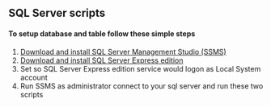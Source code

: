 ## SQL Server scripts ##

#### To setup database and table follow these simple steps ####

1. [Download and install SQL Server Management Studio (SSMS)](https://aka.ms/ssmsfullsetup)
2. [Download and install SQL Server Express edition](https://go.microsoft.com/fwlink/?linkid=866658)
3. Set so SQL Server Express edition service would logon as Local System account
4. Run SSMS as administrator connect to your sql server and run these two scripts
